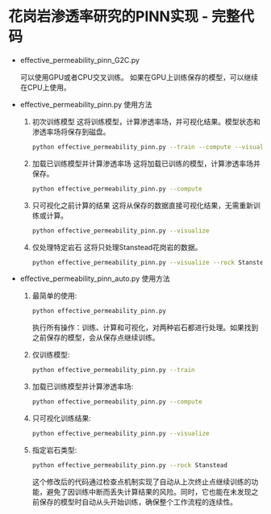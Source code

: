 # 花岗岩渗透率研究的PINN实现 - 完整代码

- eﬀective_permeability_pinn_G2C.py

    可以使用GPU或者CPU交叉训练。
    如果在GPU上训练保存的模型，可以继续在CPU上使用。


- eﬀective_permeability_pinn.py 使用方法

    1. 初次训练模型
        这将训练模型，计算渗透率场，并可视化结果。模型状态和渗透率场将保存到磁盘。

        ```bash
        python effective_permeability_pinn.py --train --compute --visualize
        ```

    2. 加载已训练模型并计算渗透率场
        这将加载已训练的模型，计算渗透率场并保存。

        ```bash
        python effective_permeability_pinn.py --compute
        ```

    3. 只可视化之前计算的结果
        这将从保存的数据直接可视化结果，无需重新训练或计算。

        ```bash
        python effective_permeability_pinn.py --visualize
        ```


    4. 仅处理特定岩石
        这将只处理Stanstead花岗岩的数据。

        ```bash
        python effective_permeability_pinn.py --visualize --rock Stanstead
        ```


- eﬀective_permeability_pinn_auto.py 使用方法

    1. 最简单的使用:
        ```bash
        python effective_permeability_pinn.py
        ```
        执行所有操作：训练、计算和可视化，对两种岩石都进行处理。如果找到之前保存的模型，会从保存点继续训练。

    2. 仅训练模型:
        ```bash
        python effective_permeability_pinn.py --train
        ```


    3. 加载已训练模型并计算渗透率场:
        ```bash
        python effective_permeability_pinn.py --compute
        ```


    4. 只可视化训练结果:
        ```bash
        python effective_permeability_pinn.py --visualize
        ```


    5. 指定岩石类型:
        ```bash
        python effective_permeability_pinn.py --rock Stanstead
        ```
        这个修改后的代码通过检查点机制实现了自动从上次终止点继续训练的功能，避免了因训练中断而丢失计算结果的风险。同时，它也能在未发现之前保存的模型时自动从头开始训练，确保整个工作流程的连续性。